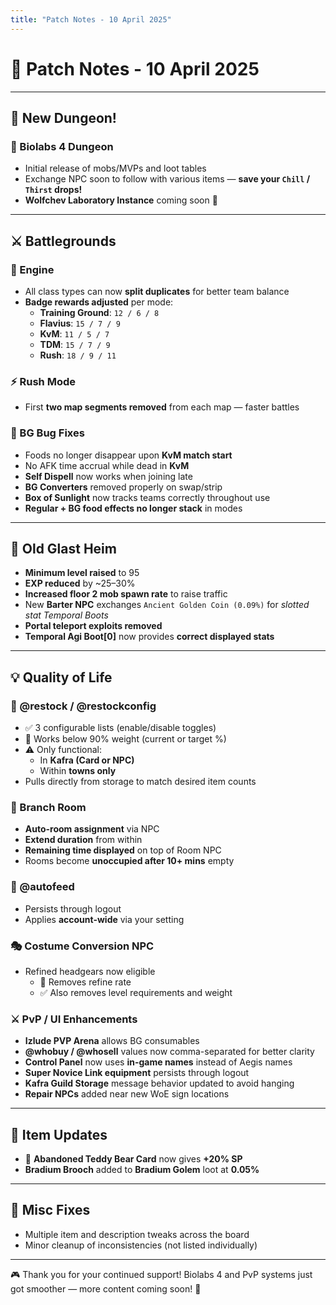 ```yaml
---
title: "Patch Notes - 10 April 2025"
---
```


# 📝 **Patch Notes - 10 April 2025**

---

## 🧪 **New Dungeon!**

### 🧬 Biolabs 4 Dungeon
- Initial release of mobs/MVPs and loot tables  
- Exchange NPC soon to follow with various items — **save your `Chill` / `Thirst` drops!**  
- **Wolfchev Laboratory Instance** coming soon 🔬  

---

## ⚔️ **Battlegrounds**

### 🧠 Engine
- All class types can now **split duplicates** for better team balance  
- **Badge rewards adjusted** per mode:  
  - **Training Ground**: `12 / 6 / 8`  
  - **Flavius**: `15 / 7 / 9`  
  - **KvM**: `11 / 5 / 7`  
  - **TDM**: `15 / 7 / 9`  
  - **Rush**: `18 / 9 / 11`  

### ⚡ Rush Mode
- First **two map segments removed** from each map — faster battles  

### 🐞 BG Bug Fixes
- Foods no longer disappear upon **KvM match start**  
- No AFK time accrual while dead in **KvM**  
- **Self Dispell** now works when joining late  
- **BG Converters** removed properly on swap/strip  
- **Box of Sunlight** now tracks teams correctly throughout use  
- **Regular + BG food effects no longer stack** in modes  

---

## 🏰 **Old Glast Heim**

- **Minimum level raised** to 95  
- **EXP reduced** by ~25–30%  
- **Increased floor 2 mob spawn rate** to raise traffic  
- New **Barter NPC** exchanges `Ancient Golden Coin (0.09%)` for *slotted stat Temporal Boots*  
- **Portal teleport exploits removed**  
- **Temporal Agi Boot[0]** now provides **correct displayed stats**  

---

## 💡 **Quality of Life**

### 🔁 @restock / @restockconfig
- ✅ 3 configurable lists (enable/disable toggles)  
- 🧪 Works below 90% weight (current or target %)  
- ⚠️ Only functional:
  - In **Kafra (Card or NPC)**  
  - Within **towns only**  
- Pulls directly from storage to match desired item counts  

### 🌿 Branch Room
- **Auto-room assignment** via NPC  
- **Extend duration** from within  
- **Remaining time displayed** on top of Room NPC  
- Rooms become **unoccupied after 10+ mins** empty  

### 🐾 @autofeed
- Persists through logout  
- Applies **account-wide** via your setting  

### 🎭 Costume Conversion NPC
- Refined headgears now eligible  
  - 🔄 Removes refine rate  
  - ✅ Also removes level requirements and weight  

### ⚔️ PvP / UI Enhancements
- **Izlude PVP Arena** allows BG consumables  
- **@whobuy / @whosell** values now comma-separated for better clarity  
- **Control Panel** now uses **in-game names** instead of Aegis names  
- **Super Novice Link equipment** persists through logout  
- **Kafra Guild Storage** message behavior updated to avoid hanging  
- **Repair NPCs** added near new WoE sign locations  

---

## 🎁 **Item Updates**

- 🐻 **Abandoned Teddy Bear Card** now gives **+20% SP**  
- **Bradium Brooch** added to **Bradium Golem** loot at **0.05%**

---

## 🐞 **Misc Fixes**

- Multiple item and description tweaks across the board  
- Minor cleanup of inconsistencies (not listed individually)  

---

🎮 Thank you for your continued support! Biolabs 4 and PvP systems just got smoother — more content coming soon! 🚀
